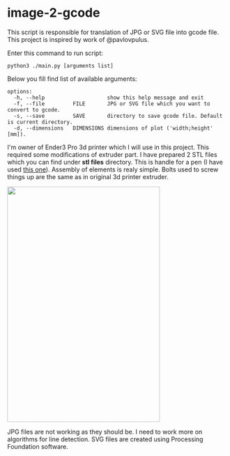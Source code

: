 # image-2-gcode
This script is responsible for translation of JPG or SVG file into gcode file. This project is inspired by work of @pavlovpulus.

Enter this command to run script:
```
python3 ./main.py [arguments list]
```

Below you fill find list of available arguments:
```
options:
  -h, --help                    show this help message and exit
  -f, --file         FILE       JPG or SVG file which you want to convert to gcode.
  -s, --save         SAVE       directory to save gcode file. Default is current directory.
  -d, --dimensions   DIMENSIONS dimensions of plot ('width;height' [mm]).
```

I'm owner of Ender3 Pro 3d printer which I will use in this project. This required some modifications of extruder part.
I have prepared 2 STL files which you can find under **stl files** directory. This is handle for a pen (I have used [this one](https://www.amazon.com/STAEDTLER-LUMOCOLOR-PERM-BLACK-317-9/dp/B00211XD0A/ref=sr_1_41?crid=2PESK4SWYF090&keywords=staedtler+lumocolor&qid=1686762641&sprefix=staedtler+lumocolo%2Caps%2C190&sr=8-41)).
Assembly of elements is realy simple. Bolts used to screw things up are the same as in original 3d printer extruder.

<img src="https://github.com/RomanczykMichal/image-2-gcode/assets/80456075/60a76202-350d-48ea-bb02-4d6cc934bf1b" data-canonical-src="https://github.com/RomanczykMichal/image-2-gcode/assets/80456075/60a76202-350d-48ea-bb02-4d6cc934bf1b" width="350" height="540" />


JPG files are not working as they should be. I need to work more on algorithms for line detection.
SVG files are created using Processing Foundation software. 